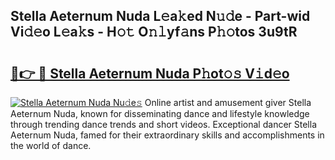 ## Stella Aeternum Nuda L𝚎a𝚔ed N𝚞𝚍e - Part-wid Vi𝚍𝚎o L𝚎a𝚔s - H𝚘𝚝 O𝚗𝚕yf𝚊ns P𝚑𝚘tos 3u9tR

# <h2><a href="http://kfa18y.oniu.top/?m=Stella+Aeternum+Nuda">🔗👉 🔴 Stella Aeternum Nuda P𝚑ot𝚘𝚜 V𝚒d𝚎o</a></h2>

[![Stella Aeternum Nuda Nu𝚍e𝚜](https://i.imgur.com/0qMVB7G.gif)](http://kfa18y.oniu.top/?m=Stella+Aeternum+Nuda)
Online artist and amusement giver Stella Aeternum Nuda, known for disseminating dance and lifestyle knowledge through trending dance trends and short videos. Exceptional dancer Stella Aeternum Nuda, famed for their extraordinary skills and accomplishments in the world of dance.  

